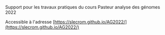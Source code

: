 Support pour les travaux pratiques du cours Pasteur analyse des génomes 2022

Accessible à l'adresse [https://slecrom.github.io/AG2022/](https://slecrom.github.io/AG2022/)
